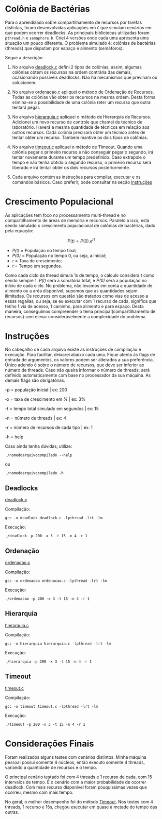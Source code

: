 # Colônia  de Bactérias #

Para o aprendizado sobre compartilhamento de recursos por tarefas distintas, foram desenvolvidas aplicações em `C` que simulam cenários em que podem ocorrer deadlocks. As principais bibliotecas utilizadas foram `pthread.h` e `semaphore.h`. Criei 4 versões onde cada uma apresenta uma situação um pouco diferente. O problema simulado é: colônias de bactérias (threads) que disputam por espaço e alimento (semáforos).

Segue a descrição:

1.  No arquivo [deadlock.c](./deadlock.c) defini 2 tipos de colônias, assim, algumas colônias obtém os recursos na ordem contrária das demais, ocasionando possíveis deadlocks. Não há mecanismos que previnam ou solucionem.

2. No arquivo [ordenacao.c](./ordenacao.c) apliquei o método de Ordenação de Recursos. Todas as colônias vão obter os recursos na mesma ordem. Desta forma elimina-se a possibilidade de uma colônia reter um recurso que outra tentará pegar.

3. No arquivo [hierarquia.c](./hierarquia.c) apliquei o método de Hierarquia de Recursos. Adicionei um novo recurso de controle que chamei de técnico de laboratório. Haverá a mesma quantidade de técnicos em relação aos outros recursos. Cada colônia precisará obter um técnico antes de tentar obter um recurso. Tambem mantive os dois tipos de colônias.

4. No arquivo [timeout.c](./timeout.c) apliquei o método de Timeout. Quando uma colônia pegar o primeiro recurso e não conseguir pegar o segundo, irá tentar novamente durante um tempo predefinido. Caso extrapole o tempo e não tenha obtido o segundo recurso, o primeiro recurso será liberado e irá tentar obter os dois recursos posteriormente.

5. Cada arquivo contém as instruções para compilar, executar e os comandos básicos. Caso preferir, pode consultar na seção [Instruções](#instruções)

# Crescimento Populacional #

As aplicações tem foco no processamento multi-thread e no compartilhamento de áreas de memória e recursos. Paralelo a isso, está sendo simulado o crescimento populacional de colônias de bactérias, dado pela equação:

$$P(t) = P(0) . e^{rt}$$

- *P(t)* = População no tempo final;
- *P(0)* = População no tempo 0, ou seja, a inicial;
- *r* = Taxa de crescimento;
- *t* = Tempo em segundos.

Como cada ciclo da thread simula 1s de tempo, o cálculo considera *t* como sendo sempre 1. *P(t)* será a somatória total, e *P(0)* será a população no início de cada ciclo. No problema, não levamos em conta a quantidade de alimento ou a aréa disponível, supomos que as quantidades sejam ilimitadas. Os recursos em questão são tratados como vias de acesso a essas regalias, ou seja, se eu executar com 1 recurso de cada, significa que tenho 1 via de acesso, 1 caminho, para alimento e para espaço. Desta maneira, conseguimos compreender o tema principal(compartilhamento de recursos) sem elevar considerávelmente a complexidade do problema.

# Instruções #

No cabeçalho de cada arquivo existe as instruções de compilação e execução. Para facilitar, deixarei abaixo cada uma. Fique atento às flags de entrada de argumentos, os valores podem ser alterados a sua preferência. Único adendo é sobre o número de recursos, que deve ser inferior ao número de threads. Caso não queira informar o número de threads, será definido automaticamente com base no processador da sua máquina. As demais flags são obrigatórias.

-p = população inicial                   | ex: 200

-x = taxa de crescimento em %            | ex: 3%

-t = tempo total simulado em segundos    | ex: 15

-n = número de threads                   | ex: 4

-r = número de recursos de cada tipo     | ex: 1

-h = help

Caso ainda tenha dúvidas, utilize:

    ./nomedoarquivocompilado --help

ou

    ./nomedoarquivocompilado -h    

## Deadlocks ##

[deadlock.c](./deadlock.c)

Compilação:

    gcc -o deadlock deadlock.c -lpthread -lrt -lm

Execução:

    ./deadlock -p 200 -x 3 -t 15 -n 4 -r 1

## Ordenação ##

[ordenacao.c](./ordenacao.c)

Compilação:
    
    gcc -o ordenacao ordenacao.c -lpthread -lrt -lm

Execução: 

    ./ordenacao -p 200 -x 3 -t 15 -n 4 -r 1

## Hierarquia ##

[hierarquia.c](./hierarquia.c)

Compilação:
    
    gcc -o hierarquia hierarquia.c -lpthread -lrt -lm

Execução: 

    ./hierarquia -p 200 -x 3 -t 15 -n 4 -r 1

## Timeout ##

[timeout.c](./timeout.c)

Compilação:
    
    gcc -o timeout timeout.c -lpthread -lrt -lm

Execução: 

    ./timeout -p 200 -x 3 -t 15 -n 4 -r 1
    
# Considerações Finais #

Foram realizados alguns testes com cenários distintos. Minha máquina pessoal possui somente 4 núcleos, então executo somente 4 threads, variando a quantidade de recursos e o tempo.

O principal cenário testado foi com 4 threads e 1 recurso de cada, com 15 intervalos de tempo. É o cenário com a maior probabilidade de ocorrer deadlock. Com mais recurso disponível foram pouquíssimas vezes que ocorreu, mesmo com mais tempo.

No geral, o melhor desempenho foi do método [Timeout](./timeout.c). Nos testes com 4 threads, 1 recurso e 15s, chegou executar em quase a metade do tempo das outras.